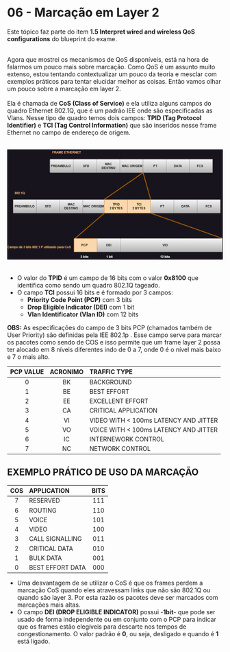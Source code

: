 # 06 - Marcação em Layer 2

Este tópico faz parte do item **1.5 Interpret wired and wireless QoS configurations** do blueprint do exame. <br></br>

Agora que mostrei os mecanismos de QoS disponíveis, está na hora de falarmos um pouco mais sobre marcação. Como QoS é um assunto muito extenso, estou tentando contextualizar um pouco da teoria e mesclar com exemplos práticos para tentar elucidar melhor as coisas. Então vamos olhar um pouco sobre a marcação em layer 2. <br></br>
Ela é chamada de **CoS (Class of Service)** e ela utiliza alguns campos do quadro Ethernet 802.1Q, que é um padrão IEE onde são especificadas as Vlans. Nesse tipo de quadro temos dois campos: **TPID (Tag Protocol Identifier)** e **TCI (Tag Control Information)** que são inseridos nesse frame Ethernet no campo de endereço de origem. <br></br>

![CLASSIFICAÇÃO](Imagens/quadro_ethernet.png) <br></br>

* O valor do **TPID** é um campo de 16 bits com o valor **0x8100** que identifica como sendo um quadro 802.1Q tageado.
* O campo **TCI** possui 16 bits e é formado por 3 campos:
    * **Priority Code Point (PCP)** com 3 bits
    * **Drop Eligible Indicator (DEI)** com 1 bit
    * **Vlan Identificator (Vlan ID)** com 12 bits 

**OBS:** As especificações do campo de 3 bits PCP (chamados também de User Priority) são definidas pela IEE 802.1p . Esse campo serve para marcar os pacotes como sendo de COS e isso permite que um frame layer 2 possa ter alocado em 8 níveis diferentes  indo de 0 a 7, onde 0 é o nível mais baixo e 7 o mais alto.

| PCP VALUE | ACRONIMO | TRAFFIC TYPE |
| :-------: | :------: | :----------- |
|   0       |   BK     | BACKGROUND   |
|   1       |   BE     | BEST EFFORT  |
|   2       |   EE     | EXCELLENT EFFORT |
|   3       |   CA     | CRITICAL APPLICATION |
|   4       |   VI     | VIDEO WITH < 100ms LATENCY AND JITTER |
|   5       |   VO     | VOICE WITH < 100ms LATENCY AND JITTER | 
|   6       |   IC     | INTERNEWORK CONTROL |
|   7       |   NC     | NETWORK CONTROL |

## EXEMPLO PRÁTICO DE USO DA MARCAÇÃO ##

| COS | APPLICATION      | BITS |
| :--:| :--------------- | :--: |
| 7   | RESERVED         | 111  |
| 6   | ROUTING          | 110  |
| 5   | VOICE            | 101  | 
| 4   | VIDEO            | 100  |
| 3   | CALL SIGNALLING  | 011  |
| 2   | CRITICAL DATA    | 010  |
| 1   | BULK DATA        | 001  |
| 0   | BEST EFFORT DATA | 000  |

* Uma desvantagem de se utilizar o CoS é que os frames perdem a marcação CoS quando eles atravessam links que não são 802.1Q ou quando são layer 3. Por esta razão os pacotes deve ser marcados com marcações mais altas.
* O campo **DEI (DROP ELIGIBLE INDICATOR)** possui -**1bit**- que pode ser usado de forma independente ou em conjunto com o PCP para indicar que os frames estão elegíveis para descarte nos tempos de congestionamento. O valor padrão é **0**, ou seja, desligado e quando é **1** está ligado.